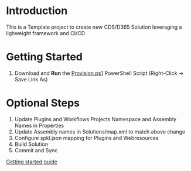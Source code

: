 # Introduction 
This is a Template project to create new CDS/D365 Solution leveraging a lighweight framework and CI/CD

# Getting Started
1.  Download and **Run** the [Provision.ps1](https://github.com/dylanhaskins/PowerPlatformCICD/raw/master/Provision.ps1) PowerShell Script (Right-Click -> Save Link As)


# Optional Steps
1.  Update Plugins and Workflows Projects Namespace and Assembly Names in Properties
1.	Update Assembly names in Solutions/map.xml to match above change
1.  Configure spkl.json mapping for Plugins and Webresources
1.	Build Solution
1.  Commit and Sync

[Getting started guide](https://github.com/dylanhaskins/PowerPlatformCICD/wiki/Getting-started)